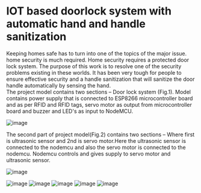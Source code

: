 # IOT based doorlock system with automatic hand and handle sanitization
Keeping homes safe has to turn into one of the topics of the major issue. home security is much required. Home security requires a protected door lock system. The purpose of this work is to resolve one of the security problems existing in these worlds. It has been very tough for people to ensure effective security and a handle sanitization that will sanitize the door handle automatically by sensing the hand.
 <br />
The project model contains two sections – Door lock system  (Fig.1). Model contains power supply that is connected to ESP8266 microcontroller board and as per RFID and RFID tags, servo motor as output from microcontroller board and buzzer and LED's as input to NodeMCU. 

![image](https://user-images.githubusercontent.com/86005667/126073396-7e5c9fbb-ace6-460d-bfdb-2579be95b5d1.png)

The second part of project model(Fig.2) contains two sections – Where first is ultrasonic sensor and 2nd is servo motor.Here the ultrasonic sensor is connected to the nodemcu and also the servo motor is connected to the nodemcu. Nodemcu controls and gives supply to servo motor and ultrasonic sensor.

![image](https://user-images.githubusercontent.com/86005667/126073423-15d6a362-b0f1-4cb9-9538-29b79f9e78f9.png)

![image](https://user-images.githubusercontent.com/86005667/126073449-a54a2539-e476-4092-9e84-d67ad060e772.png)
![image](https://user-images.githubusercontent.com/86005667/126073454-4b6173ad-4e64-41ab-9e10-c1e46d876902.png)
![image](https://user-images.githubusercontent.com/86005667/126073464-6e04f20a-dbc1-4b23-bdf0-ee7631982e45.png)
![image](https://user-images.githubusercontent.com/86005667/126073473-f1152cfa-2b95-4a03-ba7f-e180b6531003.png)
![image](https://user-images.githubusercontent.com/86005667/126073487-7b3ed4eb-f0de-41dc-9a39-893cae457b8d.png)
